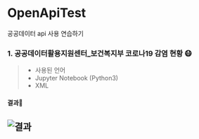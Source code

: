 # OpenApiTest
공공데이터 api 사용 연습하기

### 1. 공공데이터활용지원센터_보건복지부 코로나19 감염 현황 😷
> * 사용된 언어
>  * Jupyter Notebook (Python3)
>  * XML

#### 결과📍
![결과](https://user-images.githubusercontent.com/85046063/189018389-cd8478c6-1777-4b98-941a-daf2740bdd8e.png)
---------------------

